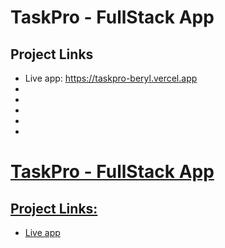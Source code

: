 <h1>TaskPro - FullStack App</h1>

<h2>Project Links</h2>
<ul>
  <li>Live app: <a href="https://taskpro-beryl.vercel.app/">https://taskpro-beryl.vercel.app<li/>
  <li><li/>
  <li><li/>
</ul>

# TaskPro - FullStack App

## Project Links:
  - [Live app](https://taskpro-beryl.vercel.app)




